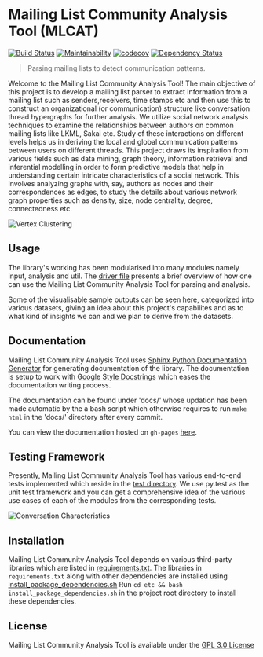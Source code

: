 # Mailing List Community Analysis Tool (MLCAT)

[![Build Status](https://travis-ci.org/DeveloperCAP/MLCAT.svg?branch=development)](https://travis-ci.org/DeveloperCAP/MLCAT)
[![Maintainability](https://api.codeclimate.com/v1/badges/f1d7947c8a62338544dd/maintainability)](https://codeclimate.com/github/DeveloperCAP/MLCAT/maintainability)
[![codecov](https://codecov.io/gh/DeveloperCAP/MLCAT/branch/master/graph/badge.svg)](https://codecov.io/gh/DeveloperCAP/MLCAT)
[![Dependency Status](https://www.versioneye.com/user/projects/5a57a7d70fb24f382f102324/badge.svg?style=flat-square)](https://www.versioneye.com/user/projects/5a57a7d70fb24f382f102324)


> Parsing mailing lists to detect communication patterns.

Welcome to the Mailing List Community Analysis Tool! The main objective of this project is to develop a mailing list parser to extract information from a mailing list such as senders,receivers, time stamps etc and then use this to construct an organizational (or communication) structure like conversation thread hypergraphs for further analysis. We utilize social network analysis techniques to examine the relationships between authors on common mailing lists like LKML, Sakai etc. Study of these interactions on different levels helps us in deriving the local and global communication patterns between users on different threads. This project draws its inspiration from various fields such as data mining, graph theory, information retrieval and inferential modelling in order to form predictive models that help in understanding certain intricate characteristics of a social network. This involves analyzing graphs with, say, authors as nodes and their correspondences as edges, to study the details about various network graph properties such as density, size, node centrality, degree, connectedness etc.

![Vertex Clustering](https://github.com/DeveloperCAP/MLCAT/wiki/Images/vertex_clustering_infomap.png)

## Usage

The library's working has been modularised into many modules namely input, analysis and util. The [driver file](main_driver.py) presents a brief overview of how one can use the Mailing List Community Analysis Tool for parsing and analysis.

Some of the visualisable sample outputs can be seen [here](https://github.com/DeveloperCAP/MLCAT/tree/development/data), categorized into various datasets, giving an idea about this project's capabilites and as to what kind of insights we can and we plan to derive from the datasets.

## Documentation

Mailing List Community Analysis Tool uses [Sphinx Python Documentation Generator](http://www.sphinx-doc.org/en/stable/) for generating documentation of the library. The documentation is setup to work with [Google Style Docstrings](http://www.sphinx-doc.org/en/stable/ext/example_google.html) which eases the documentation writing process.

The documentation can be found under 'docs/' whose updation has been made automatic by the a bash script which otherwise requires to run `make html` in the 'docs/' directory after every commit.

You can view the documentation hosted on `gh-pages` [here](http://developercap.github.io/MLCAT/).

## Testing Framework

Presently, Mailing List Community Analysis Tool has various end-to-end tests implemented which reside in the [test directory](https://github.com/DeveloperCAP/MLCAT/tree/development/test/). We use py.test as the unit test framework and you can get a comprehensive idea of the various use cases of each of the modules from the corresponding tests.

![Conversation Characteristics](https://github.com/DeveloperCAP/MLCAT/wiki/Images/conversation_chars.png)

## Installation

Mailing List Community Analysis Tool depends on various third-party libraries which are listed in [requirements.txt](https://github.com/DeveloperCAP/MLCAT/blob/development/requirements.txt).
The libraries in `requirements.txt` along with other dependencies are installed using [install_package_dependencies.sh](https://github.com/DeveloperCAP/MLCAT/blob/development/etc/install_package_dependencies.sh) 
Run `cd etc && bash install_package_dependencies.sh` in the project root directory to install these dependencies.

## License

Mailing List Community Analysis Tool is available under the [GPL 3.0 License](https://github.com/DeveloperCAP/MLCAT/blob/master/LICENSE.md)
